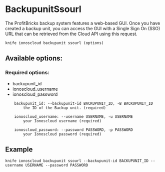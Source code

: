 # BackupunitSsourl

The ProfitBricks backup system features a web-based GUI. Once you have created a backup unit, you can access the GUI with a Single Sign On \(SSO\) URL that can be retrieved from the Cloud API using this request.

```text
knife ionoscloud backupunit ssourl (options)
```

## Available options:

### Required options:

* backupunit_id
* ionoscloud_username
* ionoscloud_password

```text
    backupunit_id: --backupunit-id BACKUPUNIT_ID, -B BACKUPUNIT_ID
        the ID of the Backup unit. (required)

    ionoscloud_username: --username USERNAME, -u USERNAME
        your Ionoscloud username (required)

    ionoscloud_password: --password PASSWORD, -p PASSWORD
        your Ionoscloud password (required)

```

## Example

```text
knife ionoscloud backupunit ssourl --backupunit-id BACKUPUNIT_ID --username USERNAME --password PASSWORD
```

